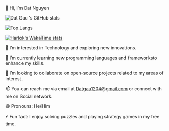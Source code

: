 👋 Hi, I’m Dat Nguyen

![Dat Gau 's GitHub stats](https://github-readme-stats.vercel.app/api?username=datgau&show_icons=true&theme=radical)


[![Top Langs](https://github-readme-stats.vercel.app/api/top-langs/?username=datgau&layout=donut)](https://github.com/datgau/github-readme-stats)


[![Harlok's WakaTime stats](https://github-readme-stats.vercel.app/api/wakatime?username=datnguyencoder&layout=compact)](https://github.com/anuraghazra/github-readme-stats)

👀 I’m interested in Technology and exploring new innovations.

🌱 I’m currently learning new programming languages and frameworksto enhance my skills.

💞️ I’m looking to collaborate on open-source projects related to my areas of interest.

📫 You can reach me via email at Datgau1204@gmail.com or connect with me on Social network.

😄 Pronouns: He/Him

⚡ Fun fact: I enjoy solving puzzles and playing strategy games in my free time.


<!---
Datgau/Datgau is a ✨ special ✨ repository because its `README.md` (this file) appears on your GitHub profile.
You can click the Preview link to take a look at your changes.
--->

